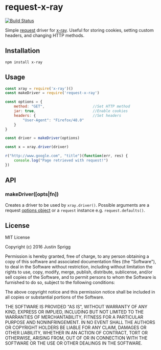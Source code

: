 # request-x-ray
[![Build Status](https://travis-ci.org/Crazometer/request-x-ray.svg?branch=master)](https://travis-ci.org/Crazometer/request-x-ray)

Simple [request](https://github.com/request/request) driver for [x-ray](https://github.com/lapwinglabs/x-ray). Useful for storing cookies, setting custom headers, and changing HTTP methods.

## Installation

```
npm install x-ray
```

## Usage

```js
const xray = require('x-ray')()
const makeDriver = require('request-x-ray')

const options = {
	method: "GET", 						//Set HTTP method
	jar: true, 							//Enable cookies
	headers: {							//Set headers
		"User-Agent": "Firefox/48.0"
	}
}

const driver = makeDriver(options)

const x = xray.driver(driver)

r("http://www.google.com", "title")(function(err, res) {
	console.log("Page retrieved with request!")
})
```
## API

### makeDriver([opts|fn])

Creates a driver to be used by `xray.driver()`. Possible arguments are a request [options object](https://github.com/request/request#requestoptions-callback) or a `request` instance e.g. `request.defaults()`.

## License

MIT License

Copyright (c) 2016 Justin Sprigg

Permission is hereby granted, free of charge, to any person obtaining a copy
of this software and associated documentation files (the "Software"), to deal
in the Software without restriction, including without limitation the rights
to use, copy, modify, merge, publish, distribute, sublicense, and/or sell
copies of the Software, and to permit persons to whom the Software is
furnished to do so, subject to the following conditions:

The above copyright notice and this permission notice shall be included in all
copies or substantial portions of the Software.

THE SOFTWARE IS PROVIDED "AS IS", WITHOUT WARRANTY OF ANY KIND, EXPRESS OR
IMPLIED, INCLUDING BUT NOT LIMITED TO THE WARRANTIES OF MERCHANTABILITY,
FITNESS FOR A PARTICULAR PURPOSE AND NONINFRINGEMENT. IN NO EVENT SHALL THE
AUTHORS OR COPYRIGHT HOLDERS BE LIABLE FOR ANY CLAIM, DAMAGES OR OTHER
LIABILITY, WHETHER IN AN ACTION OF CONTRACT, TORT OR OTHERWISE, ARISING FROM,
OUT OF OR IN CONNECTION WITH THE SOFTWARE OR THE USE OR OTHER DEALINGS IN THE
SOFTWARE.
